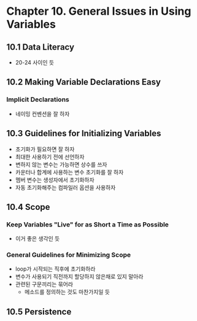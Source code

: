 # Chapter 10. General Issues in Using Variables

## 10.1 Data Literacy
- 20-24 사이인 듯

## 10.2 Making Variable Declarations Easy

### Implicit Declarations
- 네이밍 컨벤션을 잘 하자

## 10.3 Guidelines for Initializing Variables
- 초기화가 필요하면 잘 하자
- 최대한 사용하기 전에 선언하자
- 변하지 않는 변수는 가능하면 상수를 쓰자
- 카운터나 합계에 사용하는 변수 초기화를 잘 하자
- 멤버 변수는 생성자에서 초기화하자
- 자동 초기화해주는 컴파일러 옵션을 사용하자

## 10.4 Scope

### Keep Variables "Live" for as Short a Time as Possible
- 이거 좋은 생각인 듯

### General Guidelines for Minimizing Scope
- loop가 시작되는 직후에 초기화하라
- 변수가 사용되기 직전까지 할당하지 않은채로 있지 말아라
- 관련된 구문끼리는 묶어라
  - 메소드를 정의하는 것도 마찬가지일 듯

## 10.5 Persistence
